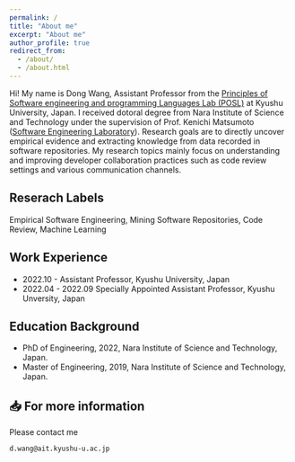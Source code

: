 ```yaml
---
permalink: /
title: "About me"
excerpt: "About me"
author_profile: true
redirect_from: 
  - /about/
  - /about.html
---
```


Hi! My name is Dong Wang, Assistant Professor from the [Principles of Software engineering and programming Languages Lab (POSL)](https://posl.ait.kyushu-u.ac.jp/index.html) at Kyushu University, Japan. I received dotoral degree from Nara Institute of Science and Technology under the supervision of Prof. Kenichi Matsumoto ([Software Engineering Laboratory](https://naist-se.github.io/)). Research goals are to directly uncover empirical evidence and extracting knowledge from data recorded in software repositories. My research topics mainly focus on understanding and improving developer collaboration practices such as code review settings and various communication channels.

Reserach Labels
------
Empirical Software Engineering, Mining Software Repositories, Code Review, Machine Learning

Work Experience
------
* 2022.10 - Assistant Professor, Kyushu University, Japan
* 2022.04 - 2022.09 Specially Appointed Assistant Professor, Kyushu Unversity, Japan


Education Background
------
* PhD of Engineering, 2022, Nara Institute of Science and Technology, Japan.
* Master of Engineering, 2019, Nara Institute of Science and Technology, Japan.

📥 For more information
------
Please contact me
```
d.wang@ait.kyushu-u.ac.jp
```

